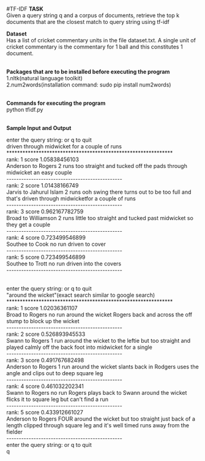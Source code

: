 #TF-IDF
**TASK**<br>
Given a query string q and a corpus of documents, retrieve the top k documents that are the closest match to query string using tf-idf

**Dataset**<br>
Has a list of cricket commentary units in the file dataset.txt. A single unit of cricket commentary is the commentary for 1 ball and this constitutes 1 document.</br></br>


**Packages that are to be installed before executing the program**</br>
1.nltk(natural language toolkit)</br>
2.num2words(installation command: sudo pip install num2words)</br></br>

**Commands for executing the program**</br>
python tfidf.py</br></br>

**Sample Input and Output**</br>

enter the query string: or q to quit</br>
driven through midwicket for a couple of runs</br>
**************************************************************</br>
rank: 1 score 1.05838456103</br>
Anderson to Rogers 2 runs too straight and tucked off the pads through midwicket  an easy couple</br>
-----------------------------------------------</br>
rank: 2 score 1.01438166749</br>
Jarvis to Jahurul Islam 2 runs ooh  swing there  turns out to be too full and that's driven through midwicketfor a couple of runs</br>
-----------------------------------------------</br>
rank: 3 score 0.962167782759</br>
Broad to Williamson 2 runs little too straight and tucked past midwicket so they get a couple</br>
-----------------------------------------------</br>
rank: 4 score 0.723499546899</br>
Southee to Cook no run driven to cover</br>
-----------------------------------------------</br>
rank: 5 score 0.723499546899</br>
Southee to Trott no run driven into the covers</br>
-----------------------------------------------</br></br>


enter the query string: or q to quit</br>
"around the wicket"(exact search similar to google search)</br>
**************************************************************</br>
rank: 1 score 1.02036361107</br>
Broad to Rogers no run around the wicket  Rogers back and across the off stump to block up the wicket</br>
-----------------------------------------------</br>
rank: 2 score 0.526893945533</br>
Swann to Rogers 1 run around the wicket to the leftie but too straight and played calmly off the back foot into midwicket for a single</br>
-----------------------------------------------</br>
rank: 3 score 0.491767682498</br>
Anderson to Rogers 1 run around the wicket  slants back in  Rodgers uses the angle and clips out to deep square leg</br>
-----------------------------------------------</br>
rank: 4 score 0.461032202341</br>
Swann to Rogers no run Rogers plays back to Swann around the wicket  flicks it to square leg but can't find a run</br>
-----------------------------------------------</br>
rank: 5 score 0.433912661027</br>
Anderson to Rogers FOUR around the wicket but too straight just back of a length  clipped through square leg and it's well timed  runs away from the fielder</br>
-----------------------------------------------</br>
enter the query string: or q to quit</br>
q
